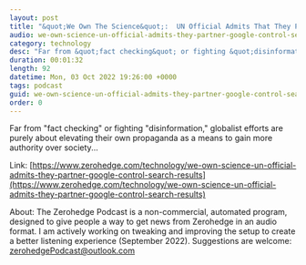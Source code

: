 ```yaml
---
layout: post
title: "&quot;We Own The Science&quot;:  UN Official Admits That They Partner With Google To Control Search Results "
audio: we-own-science-un-official-admits-they-partner-google-control-search-results-0
category: technology
desc: "Far from &quot;fact checking&quot; or fighting &quot;disinformation,&quot; globalist efforts are purely about elevating their own propaganda as a means to gain more authority over society..."
duration: 00:01:32
length: 92
datetime: Mon, 03 Oct 2022 19:26:00 +0000
tags: podcast
guid: we-own-science-un-official-admits-they-partner-google-control-search-results-0
order: 0
---
```

Far from &quot;fact checking&quot; or fighting &quot;disinformation,&quot; globalist efforts are purely about elevating their own propaganda as a means to gain more authority over society...

Link: [https://www.zerohedge.com/technology/we-own-science-un-official-admits-they-partner-google-control-search-results](https://www.zerohedge.com/technology/we-own-science-un-official-admits-they-partner-google-control-search-results)

About: The Zerohedge Podcast is a non-commercial, automated program, designed to give people a way to get news from Zerohedge in an audio format.  I am actively working on tweaking and improving the setup to create a better listening experience (September 2022).  Suggestions are welcome: [zerohedgePodcast@outlook.com](mailto:zerohedgePodcast@outlook.com)